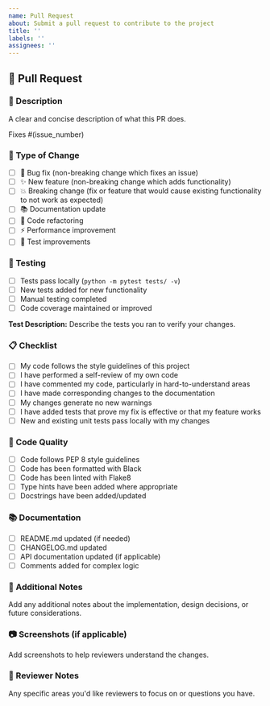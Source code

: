 ```yaml
---
name: Pull Request
about: Submit a pull request to contribute to the project
title: ''
labels: ''
assignees: ''
---
```


## 🔄 Pull Request

### 📝 Description
A clear and concise description of what this PR does.

Fixes #(issue_number)

### 🎯 Type of Change
- [ ] 🐛 Bug fix (non-breaking change which fixes an issue)
- [ ] ✨ New feature (non-breaking change which adds functionality)
- [ ] 💥 Breaking change (fix or feature that would cause existing functionality to not work as expected)
- [ ] 📚 Documentation update
- [ ] 🔧 Code refactoring
- [ ] ⚡ Performance improvement
- [ ] 🧪 Test improvements

### 🧪 Testing
- [ ] Tests pass locally (`python -m pytest tests/ -v`)
- [ ] New tests added for new functionality
- [ ] Manual testing completed
- [ ] Code coverage maintained or improved

**Test Description:**
Describe the tests you ran to verify your changes.

### 📋 Checklist
- [ ] My code follows the style guidelines of this project
- [ ] I have performed a self-review of my own code
- [ ] I have commented my code, particularly in hard-to-understand areas
- [ ] I have made corresponding changes to the documentation
- [ ] My changes generate no new warnings
- [ ] I have added tests that prove my fix is effective or that my feature works
- [ ] New and existing unit tests pass locally with my changes

### 🔧 Code Quality
- [ ] Code follows PEP 8 style guidelines
- [ ] Code has been formatted with Black
- [ ] Code has been linted with Flake8
- [ ] Type hints have been added where appropriate
- [ ] Docstrings have been added/updated

### 📚 Documentation
- [ ] README.md updated (if needed)
- [ ] CHANGELOG.md updated
- [ ] API documentation updated (if applicable)
- [ ] Comments added for complex logic

### 🌟 Additional Notes
Add any additional notes about the implementation, design decisions, or future considerations.

### 📷 Screenshots (if applicable)
Add screenshots to help reviewers understand the changes.

### 🤝 Reviewer Notes
Any specific areas you'd like reviewers to focus on or questions you have.
